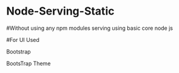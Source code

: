 # Node-Serving-Static

#Without using any npm modules serving using basic core node js

#For UI Used

Bootstrap

BootsTrap Theme

